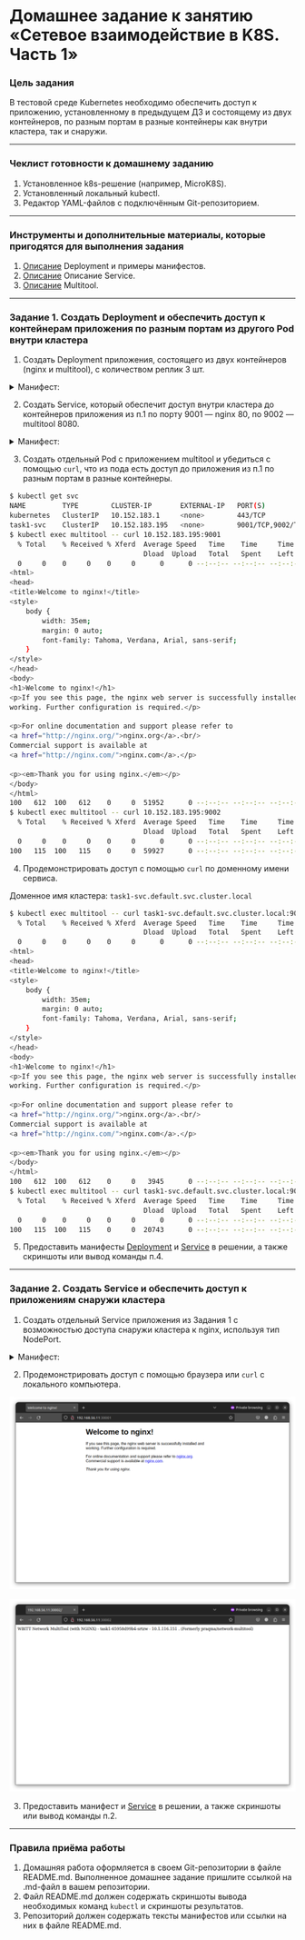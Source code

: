 # Домашнее задание к занятию «Сетевое взаимодействие в K8S. Часть 1»

### Цель задания

В тестовой среде Kubernetes необходимо обеспечить доступ к приложению, установленному в предыдущем ДЗ и состоящему из двух контейнеров, по разным портам в разные контейнеры как внутри кластера, так и снаружи.

------

### Чеклист готовности к домашнему заданию

1. Установленное k8s-решение (например, MicroK8S).
2. Установленный локальный kubectl.
3. Редактор YAML-файлов с подключённым Git-репозиторием.

------

### Инструменты и дополнительные материалы, которые пригодятся для выполнения задания

1. [Описание](https://kubernetes.io/docs/concepts/workloads/controllers/deployment/) Deployment и примеры манифестов.
2. [Описание](https://kubernetes.io/docs/concepts/services-networking/service/) Описание Service.
3. [Описание](https://github.com/wbitt/Network-MultiTool) Multitool.

------

### Задание 1. Создать Deployment и обеспечить доступ к контейнерам приложения по разным портам из другого Pod внутри кластера

1. Создать Deployment приложения, состоящего из двух контейнеров (nginx и multitool), с количеством реплик 3 шт.

<details> <summary> Манифест:</summary>

```yaml
apiVersion: apps/v1
kind: Deployment
metadata:
  name: task1
  labels:
    app: nginx
spec:
  replicas: 3
  selector:
    matchLabels:
      app: nginx
  template:
    metadata:
      labels:
        app: nginx
    spec:
      containers:
      - name: nginx
        image: nginx:1.14.2
        ports:
        - containerPort: 80
      - name: multitool
        image: wbitt/network-multitool:alpine-extra
        env:
        - name: HTTP_PORT
          value: "8080"
        ports:
        - containerPort: 8080
```

</details>

2. Создать Service, который обеспечит доступ внутри кластера до контейнеров приложения из п.1 по порту 9001 — nginx 80, по 9002 — multitool 8080.

<details> <summary> Манифест:</summary>

```yaml
apiVersion: v1
kind: Service
metadata:
  name: task1-svc
spec:
  selector:
    app: nginx
  ports:
  - name: nginx
    port: 9001
    protocol: TCP
    targetPort: 80
  - name: multitool
    port: 9002
    protocol: TCP
    targetPort: 8080
  type: ClusterIP
```
</details>

3. Создать отдельный Pod с приложением multitool и убедиться с помощью `curl`, что из пода есть доступ до приложения из п.1 по разным портам в разные контейнеры.

```bash
$ kubectl get svc
NAME         TYPE        CLUSTER-IP       EXTERNAL-IP   PORT(S)             AGE
kubernetes   ClusterIP   10.152.183.1     <none>        443/TCP             4d4h
task1-svc    ClusterIP   10.152.183.195   <none>        9001/TCP,9002/TCP   44s
$ kubectl exec multitool -- curl 10.152.183.195:9001
  % Total    % Received % Xferd  Average Speed   Time    Time     Time  Current
                                 Dload  Upload   Total   Spent    Left  Speed
  0     0    0     0    0     0      0      0 --:--:-- --:--:-- --:--:--     0<!DOCTYPE html>
<html>
<head>
<title>Welcome to nginx!</title>
<style>
    body {
        width: 35em;
        margin: 0 auto;
        font-family: Tahoma, Verdana, Arial, sans-serif;
    }
</style>
</head>
<body>
<h1>Welcome to nginx!</h1>
<p>If you see this page, the nginx web server is successfully installed and
working. Further configuration is required.</p>

<p>For online documentation and support please refer to
<a href="http://nginx.org/">nginx.org</a>.<br/>
Commercial support is available at
<a href="http://nginx.com/">nginx.com</a>.</p>

<p><em>Thank you for using nginx.</em></p>
</body>
</html>
100   612  100   612    0     0  51952      0 --:--:-- --:--:-- --:--:-- 55636
$ kubectl exec multitool -- curl 10.152.183.195:9002
  % Total    % Received % Xferd  Average Speed   Time    Time     Time  Current
                                 Dload  Upload   Total   Spent    Left  Speed
  0     0    0     0    0     0      0      0 --:--:-- --:--:-- --:--:--     0WBITT Network MultiTool (with NGINX) - task1-65958d99b4-t6lzv - 10.1.116.148 . (Formerly praqma/network-multitool)
100   115  100   115    0     0  59927      0 --:--:-- --:--:-- --:--:--  112k
```

4. Продемонстрировать доступ с помощью `curl` по доменному имени сервиса.

Доменное имя кластера: `task1-svc.default.svc.cluster.local`

```bash
$ kubectl exec multitool -- curl task1-svc.default.svc.cluster.local:9001
  % Total    % Received % Xferd  Average Speed   Time    Time     Time  Current
                                 Dload  Upload   Total   Spent    Left  Speed
  0     0    0     0    0     0      0      0 --:--:-- --:--:-- --:--:--     0<!DOCTYPE html>
<html>
<head>
<title>Welcome to nginx!</title>
<style>
    body {
        width: 35em;
        margin: 0 auto;
        font-family: Tahoma, Verdana, Arial, sans-serif;
    }
</style>
</head>
<body>
<h1>Welcome to nginx!</h1>
<p>If you see this page, the nginx web server is successfully installed and
working. Further configuration is required.</p>

<p>For online documentation and support please refer to
<a href="http://nginx.org/">nginx.org</a>.<br/>
Commercial support is available at
<a href="http://nginx.com/">nginx.com</a>.</p>

<p><em>Thank you for using nginx.</em></p>
</body>
</html>
100   612  100   612    0     0   3945      0 --:--:-- --:--:-- --:--:--  3923
$ kubectl exec multitool -- curl task1-svc.default.svc.cluster.local:9002
  % Total    % Received % Xferd  Average Speed   Time    Time     Time  Current
                                 Dload  Upload   Total   Spent    Left  Speed
  0     0    0     0    0     0      0      0 --:--:-- --:--:-- --:--:--     0WBITT Network MultiTool (with NGINX) - task1-65958d99b4-btl4s - 10.1.116.147 . (Formerly praqma/network-multitool)
100   115  100   115    0     0  20743      0 --:--:-- --:--:-- --:--:-- 23000
```

5. Предоставить манифесты [Deployment](./data/nginx_plus_multitool.yaml) и [Service](./data/Service1.yaml) в решении, а также скриншоты или вывод команды п.4.

------

### Задание 2. Создать Service и обеспечить доступ к приложениям снаружи кластера

1. Создать отдельный Service приложения из Задания 1 с возможностью доступа снаружи кластера к nginx, используя тип NodePort.

<details> <summary> Манифест:</summary>

```yaml
apiVersion: v1
kind: Service
metadata:
  name: task1-svc
spec:
  selector:
    app: nginx
  ports:
  - name: nginx
    nodePort: 30001
    protocol: TCP
    port: 80
  - name: multitool
    nodePort: 30002
    protocol: TCP
    port: 8080
  type: NodePort
```
</details>

2. Продемонстрировать доступ с помощью браузера или `curl` с локального компьютера.

![nginx](./media/nginx.png)

![multitool](./media/multitool.png)

3. Предоставить манифест и [Service](./data/Service2.yaml) в решении, а также скриншоты или вывод команды п.2.

------

### Правила приёма работы

1. Домашняя работа оформляется в своем Git-репозитории в файле README.md. Выполненное домашнее задание пришлите ссылкой на .md-файл в вашем репозитории.
2. Файл README.md должен содержать скриншоты вывода необходимых команд `kubectl` и скриншоты результатов.
3. Репозиторий должен содержать тексты манифестов или ссылки на них в файле README.md.


